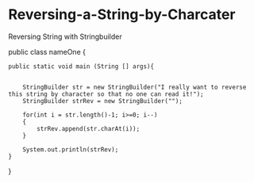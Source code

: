 # Reversing-a-String-by-Charcater
Reversing String with Stringbuilder

public class nameOne
{

	public static void main (String [] args){
  
		
		StringBuilder str = new StringBuilder("I really want to reverse this string by character so that no one can read it!");
		StringBuilder strRev = new StringBuilder("");
		
		for(int i = str.length()-1; i>=0; i--)
		{
			strRev.append(str.charAt(i));
		}
		
		System.out.println(strRev);
	}
}

